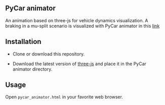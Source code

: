 ## PyCar animator

An animation based on three-js for vehicle dynamics visualization.
A braking in a mu-split scenario is visualized with PyCar animator in this [link](https://www.youtube.com/watch?v=NBN4HI8rsjo)

## Installation

* Clone or download this repository.

* Download the latest version of [three-js](https://github.com/mrdoob/three.js/) and place it in the PyCar animator directory.


## Usage

Open ```pycar_animator.html``` in your favorite web browser.
